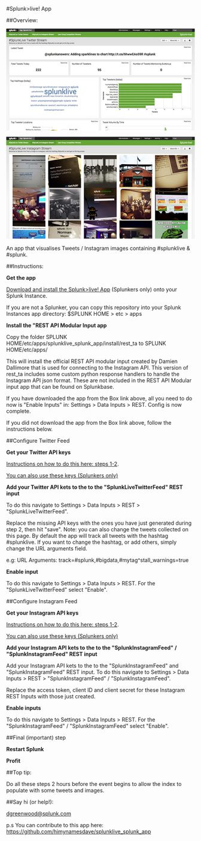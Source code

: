 #Splunk>live! App

##Overview:

![SplunkLive App Twitter](https://raw.githubusercontent.com/himynamesdave/splunklive_splunk_app/master/static/screenshot-twitter.jpg)

![SplunkLive App Instagram](https://raw.githubusercontent.com/himynamesdave/splunklive_splunk_app/master/static/screenshot-instagram.jpg)

An app that visualises Tweets / Instagram images containing #splunklive & #splunk.

##Instructions:

**Get the app**

[Download and install the Splunk>live! App](https://splunk.box.com/s/kg0fg64w48k4plj05s4v3ngrvi8x9clv) (Splunkers only) onto your Splunk Instance.

If you are not a Splunker, you can copy this repository into your Splunk Instances app directory: $SPLUNK HOME > etc > apps

**Install the "REST API Modular Input app**

Copy the folder SPLUNK HOME/etc/apps/splunklive_splunk_app/install/rest_ta to SPLUNK HOME/etc/apps/

This will install the official REST API modular input created by Damien Dallimore that is used for connecting to the Instagram API. This version of rest_ta includes some custom python response handlers to handle the Instagram API json format. These are not included in the REST API Modular input app that can be found on Splunkbase.

If you have downloaded the app from the Box link above, all you need to do now is "Enable Inputs" in: Settings > Data Inputs > REST. Config is now complete.

If you did not download the app from the Box link above, follow the instructions below.

##Configure Twitter Feed

**Get your Twitter API keys**

[Instructions on how to do this here: steps 1-2](http://blogs.splunk.com/2014/07/03/splunking-social-media-tracking-tweets/).

[You can also use these keys (Splunkers only)](https://splunk.box.com/s/qkjsk55anrswmkmthhavuhgtwv1b5520)

**Add your Twitter API kets to the to the "SplunkLiveTwitterFeed" REST input**

To do this navigate to Settings > Data Inputs > REST > "SplunkLiveTwitterFeed".

Replace the missing API keys with the ones you have just generated during step 2, then hit "save". Note: you can also change the tweets collected on this page. By default the app will track all tweets with the hashtag #splunklive. If you want to change the hashtag, or add others, simply change the URL arguments field.

e.g:
URL Arguments: track=#splunk,#bigdata,#mytag^stall_warnings=true

**Enable input**

To do this navigate to Settings > Data Inputs > REST. For the "SplunkLiveTwitterFeed" select "Enable".

##Configure Instagram Feed

**Get your Instagram API keys**

[Instructions on how to do this here: steps 1-2](http://blogs.splunk.com/2015/05/15/instasplunk/).

[You can also use these keys (Splunkers only)](https://splunk.box.com/s/qkjsk55anrswmkmthhavuhgtwv1b5520)

**Add your Instagram API kets to the to the "SplunkInstagramFeed" / "SplunkInstagramFeed" REST input**

Add your Instagram API kets to the to the "SplunkInstagramFeed" and "SplunkInstagramFeed" REST input. To do this navigate to Settings > Data Inputs > REST > "SplunkInstagramFeed" / "SplunkInstagramFeed".

Replace the access token, client ID and client secret for these Instagram REST Inputs with those just created.

**Enable inputs**

To do this navigate to Settings > Data Inputs > REST. For the "SplunkInstagramFeed" / "SplunkInstagramFeed" select "Enable".

##Final (important) step

**Restart Splunk**

**Profit**

##Top tip:

Do all these steps 2 hours before the event begins to allow the index to populate with some tweets and images.

##Say hi (or help!):

dgreenwood@splunk.com

p.s You can contribute to this app here: https://github.com/himynamesdave/splunklive_splunk_app
